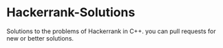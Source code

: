# Hackerrank-Solutions
Solutions to the problems of Hackerrank in C++.
you can pull requests for new or better solutions.
